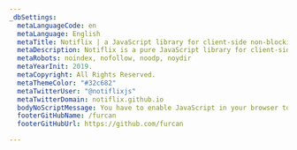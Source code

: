 ```yaml
---
_dbSettings:
  metaLanguageCode: en
  metaLanguage: English
  metaTitle: Notiflix | a JavaScript library for client-side non-blocking notifications.
  metaDescription: Notiflix is a pure JavaScript library for client-side non-blocking notifications, popup boxes, loading indicators, and more to that makes your web projects much better.
  metaRobots: noindex, nofollow, noodp, noydir
  metaYearInit: 2019.
  metaCopyright: All Rights Reserved.
  metaThemeColor: "#32c682"
  metaTwitterUser: "@notiflixjs"
  metaTwitterDomain: notiflix.github.io
  bodyNoScriptMessage: You have to enable JavaScript in your browser to use Notiflix.
  footerGitHubName: /furcan
  footerGitHubUrl: https://github.com/furcan

---
```

